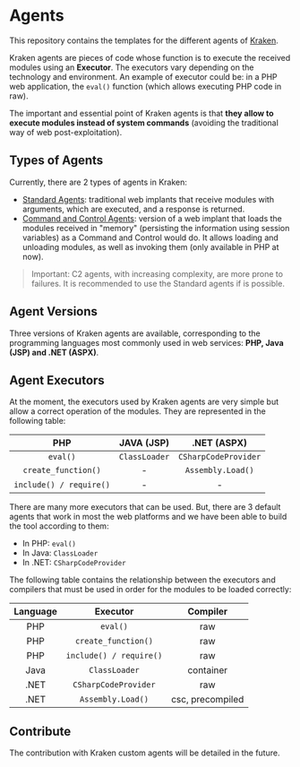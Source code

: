 # Agents

This repository contains the templates for the different agents of [Kraken](https://github.com/kraken-ng/Kraken).

Kraken agents are pieces of code whose function is to execute the received modules using an **Executor**. The executors vary depending on the technology and environment. An example of executor could be: in a PHP web application, the `eval()` function (which allows executing PHP code in raw).

The important and essential point of Kraken agents is that **they allow to execute modules instead of system commands** (avoiding the traditional way of web post-exploitation).

## Types of Agents

Currently, there are 2 types of agents in Kraken:

- [Standard Agents](standard): traditional web implants that receive modules with arguments, which are executed, and a response is returned.
- [Command and Control Agents](c2): version of a web implant that loads the modules received in "memory" (persisting the information using session variables) as a Command and Control would do. It allows loading and unloading modules, as well as invoking them (only available in PHP at now).

> Important: C2 agents, with increasing complexity, are more prone to failures. It is recommended to use the Standard agents if is possible.

## Agent Versions

Three versions of Kraken agents are available, corresponding to the programming languages most commonly used in web services: **PHP, Java (JSP) and .NET (ASPX)**.

## Agent Executors

At the moment, the executors used by Kraken agents are very simple but allow a correct operation of the modules. They are represented in the following table:

|    PHP   |  JAVA (JSP)   |     .NET (ASPX)      |
|:--------:|:-------------:|:--------------------:|
| `eval()` | `ClassLoader` | `CSharpCodeProvider` |
| `create_function()` | - |  `Assembly.Load()` |
| `include() / require()` | - | - |

There are many more executors that can be used. But, there are 3 default agents that work in most the web platforms and we have been able to build the tool according to them:
- In PHP: `eval()`
- In Java: `ClassLoader`
- In .NET: `CSharpCodeProvider`

The following table contains the relationship between the executors and compilers that must be used in order for the modules to be loaded correctly:

| Language | Executor | Compiler |
|:--------:|:--------:|:--------:|
| PHP | `eval()` | raw |
| PHP | `create_function()` | raw |
| PHP | `include() / require()` | raw |
| Java | `ClassLoader` | container |
| .NET | `CSharpCodeProvider` | raw |
| .NET | `Assembly.Load()` | csc, precompiled |

## Contribute

The contribution with Kraken custom agents will be detailed in the future.
